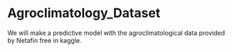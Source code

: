 # Agroclimatology_Dataset
 We will make a predictive model with the agroclimatological data provided by Netafin free in kaggle. 
